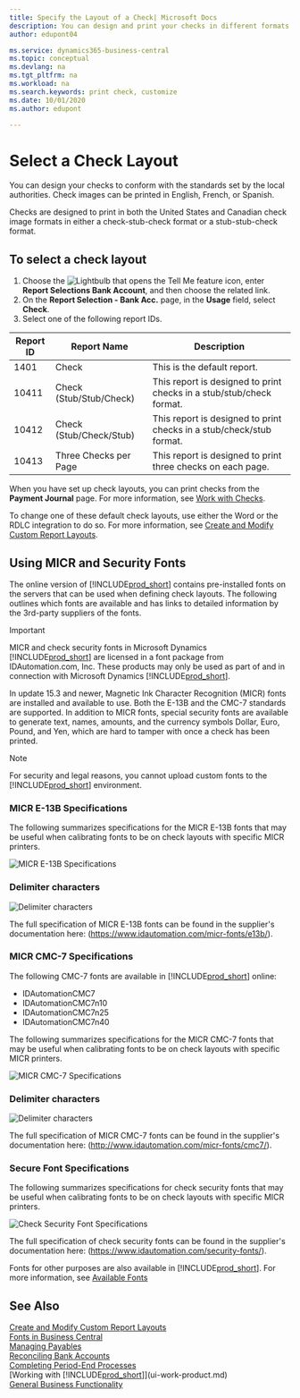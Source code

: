 ```yaml
---
title: Specify the Layout of a Check| Microsoft Docs
description: You can design and print your checks in different formats to conform with standards.
author: edupont04

ms.service: dynamics365-business-central
ms.topic: conceptual
ms.devlang: na
ms.tgt_pltfrm: na
ms.workload: na
ms.search.keywords: print check, customize
ms.date: 10/01/2020
ms.author: edupont

---
```

# Select a Check Layout
You can design your checks to conform with the standards set by the local authorities. Check images can be printed in English, French, or Spanish.

Checks are designed to print in both the United States and Canadian check image formats in either a check-stub-check format or a stub-stub-check format.

## To select a check layout
1. Choose the ![Lightbulb that opens the Tell Me feature](media/ui-search/search_small.png "Tell me what you want to do") icon, enter **Report Selections Bank Account**, and then choose the related link.
2. On the **Report Selection - Bank Acc.** page, in the **Usage** field, select **Check**.
3. Select one of the following report IDs.

| Report ID | Report Name | Description |
| --- | --- | --- |
| 1401 |Check |This is the default report. |
| 10411 |Check (Stub/Stub/Check) |This report is designed to print checks in a stub/stub/check format. |
| 10412 |Check (Stub/Check/Stub) |This report is designed to print checks in a stub/check/stub format. |
| 10413 |Three Checks per Page |This report is designed to print three checks on each page. |

When you have set up check layouts, you can print checks from the **Payment Journal** page. For more information, see [Work with Checks](payables-how-work-checks.md).

To change one of these default check layouts, use either the Word or the RDLC integration to do so. For more information, see [Create and Modify Custom Report Layouts](ui-how-create-custom-report-layout.md).

## Using MICR and Security Fonts
The online version of [!INCLUDE[prod_short](includes/prod_short.md)] contains pre-installed fonts on the servers that can be used when defining check layouts. The following outlines which fonts are available and has links to detailed information by the 3rd-party suppliers of the fonts.

> [!Important]
> MICR and check security fonts in Microsoft Dynamics [!INCLUDE[prod_short](includes/prod_short.md)] are licensed in a font package from IDAutomation.com, Inc. These products may only be used as part of and in connection with Microsoft Dynamics [!INCLUDE[prod_short](includes/prod_short.md)].

In update 15.3 and newer, Magnetic Ink Character Recognition (MICR) fonts are installed and available to use. Both the E-13B and the CMC-7 standards are supported. In addition to MICR fonts, special security fonts are available to generate text, names, amounts, and the currency symbols Dollar, Euro, Pound, and Yen, which are hard to tamper with once a check has been printed.

> [!NOTE]
> For security and legal reasons, you cannot upload custom fonts to the [!INCLUDE[prod_short](includes/prod_short.md)] environment.

### MICR E-13B Specifications
The following summarizes specifications for the MICR E-13B fonts that may be useful when calibrating fonts to be on check layouts with specific MICR printers.

![MICR E-13B Specifications](media/font_MICR_E-13B_Specifications.png "MICR E-13B Specifications")

### Delimiter characters
![Delimiter characters](media/font-micr-letters.png "Delimiter characters")

The full specification of MICR E-13B fonts can be found in the supplier's documentation here: (https://www.idautomation.com/micr-fonts/e13b/).

### MICR CMC-7 Specifications
The following CMC-7 fonts are available in [!INCLUDE[prod_short](includes/prod_short.md)] online:

- IDAutomationCMC7
- IDAutomationCMC7n10
- IDAutomationCMC7n25
-	IDAutomationCMC7n40

The following summarizes specifications for the MICR CMC-7 fonts that may be useful when calibrating fonts to be on check layouts with specific MICR printers.

![MICR CMC-7 Specifications](media/font_MICR_CMC-7_Specifications.png "MICR CMC-7 Specifications")

### Delimiter characters
![Delimiter characters](media/font-cmc7-letters.png "Delimiter characters")

The full specification of MICR CMC-7 fonts can be found in the supplier's documentation here: (http://www.idautomation.com/micr-fonts/cmc7/).

### Secure Font Specifications
The following summarizes specifications for check security fonts that may be useful when calibrating fonts to be on check layouts with specific MICR printers.

![Check Security Font Specifications](media/font_check-security-font_Specifications.png "Check Security Font Specifications")

The full specification of check security fonts can be found in the supplier's documentation here: (https://www.idautomation.com/security-fonts/).

Fonts for other purposes are also available in [!INCLUDE[prod_short](includes/prod_short.md)]. For more information, see [Available Fonts](ui-fonts.md)

## See Also
[Create and Modify Custom Report Layouts](ui-how-create-custom-report-layout.md)  
[Fonts in Business Central](ui-fonts.md)  
[Managing Payables](payables-manage-payables.md)  
[Reconciling Bank Accounts](bank-manage-bank-accounts.md)   
[Completing Period-End Processes](year-how-complete-period-end-processes.md)  
[Working with [!INCLUDE[prod_short](includes/prod_short.md)]](ui-work-product.md)  
[General Business Functionality](ui-across-business-areas.md)
